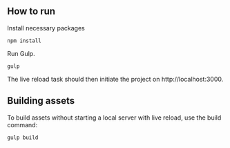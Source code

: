 ## How to run

Install necessary packages

    npm install
Run Gulp.

    gulp

The live reload task should then initiate the project on http://localhost:3000. 

## Building assets

To build assets without starting a local server with live reload, use the build command:

    gulp build
